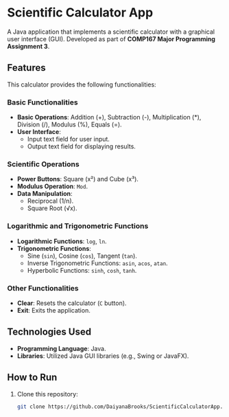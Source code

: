 # Scientific Calculator App  
A Java application that implements a scientific calculator with a graphical user interface (GUI). Developed as part of **COMP167 Major Programming Assignment 3**.  

## Features  
This calculator provides the following functionalities:  

### Basic Functionalities  
- **Basic Operations**: Addition (+), Subtraction (-), Multiplication (*), Division (/), Modulus (%), Equals (=).  
- **User Interface**:  
  - Input text field for user input.  
  - Output text field for displaying results.  

### Scientific Operations  
- **Power Buttons**: Square (x²) and Cube (x³).  
- **Modulus Operation**: `Mod`.  
- **Data Manipulation**:  
  - Reciprocal (1/n).  
  - Square Root (√x).  

### Logarithmic and Trigonometric Functions  
- **Logarithmic Functions**: `log`, `ln`.  
- **Trigonometric Functions**:  
  - Sine (`sin`), Cosine (`cos`), Tangent (`tan`).  
  - Inverse Trigonometric Functions: `asin`, `acos`, `atan`.  
  - Hyperbolic Functions: `sinh`, `cosh`, `tanh`.  

### Other Functionalities  
- **Clear**: Resets the calculator (`C` button).  
- **Exit**: Exits the application.  

## Technologies Used  
- **Programming Language**: Java.  
- **Libraries**: Utilized Java GUI libraries (e.g., Swing or JavaFX).  

## How to Run  
1. Clone this repository:  
   ```bash  
   git clone https://github.com/DaiyanaBrooks/ScientificCalculatorApp.git  
